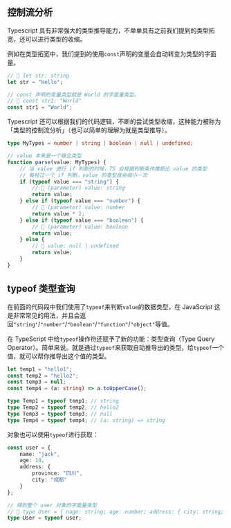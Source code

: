 ## <font style="background-color:#74B602;"> </font> 控制流分析
Typescript 具有非常强大的类型推导能力，不单单具有之前我们提到的类型拓宽，还可以进行类型的收缩。

例如在类型拓宽中，我们提到的使用`const`声明的变量会自动转变为类型的字面量。

```typescript
// 🤔 let str: string
let str = "Hello";

// const 声明的变量类型就是 World 的字面量类型。
// 🤔 const str1: "World"
const str1 = "World";
```

Typescript 还可以根据我们的代码逻辑，不断的尝试类型收缩，这种能力被称为「类型的控制流分析」（也可以简单的理解为就是类型推导）。

```typescript
type MyTypes = number | string | boolean | null | undefined;

// value 本来是一个联合类型
function parse(value: MyTypes) {
    // 当 value 进行 if 判断的时候，TS 会根据判断条件推断出 value 的类型
    // 每经过一个 if 判断，value 的类型就会缩小一次
    if (typeof value === "string") {
        // 🤔 (parameter) value: string
        return value;
    } else if (typeof value === "number") {
        // 🤔 (parameter) value: number
        return value * 2;
    } else if (typeof value === "boolean") {
        // 🤔 (parameter) value: boolean
        return value;
    } else {
        // 🤔 value: null | undefined
        return value;
    }
}
```



## <font style="background-color:#74B602;"> </font> typeof 类型查询
在前面的代码段中我们使用了`typeof`来判断`value`的数据类型，在 JavaScript 这是非常常见的用法，并且会返回`"string"`/`"number"`/`"boolean"`/`"function"`/`"object"`等值。

在 TypeScript 中给`typeof`操作符还赋予了新的功能：类型查询（Type Query Operator）。简单来说。就是通过`typeof`来获取自动推导出的类型，给`typeof`一个值，就可以帮你推导出这个值的类型。

```typescript
let temp1 = "hello1";
const temp2 = "hello2";
const temp3 = null;
const temp4 = (a: string) => a.toUpperCase();

type Temp1 = typeof temp1; // string
type Temp2 = typeof temp2; // hello2
type Temp3 = typeof temp3; // null
type Temp4 = typeof temp4; // (a: string) => string
```



对象也可以使用`typeof`进行获取：

```typescript
const user = {
    name: "jack",
    age: 18,
    address: {
        province: "四川",
        city: "成都"
    }
};

// 得到整个 user 对象的字面量类型
// 🤔 type User = { nage: string; age: number; address: { city: string; street: string; }; }
type User = typeof user;
```

